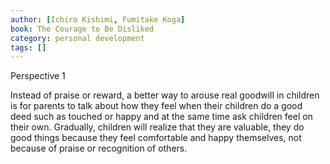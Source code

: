 ```yaml
---
author: [Ichiro Kishimi, Fumitake Koga]
book: The Courage to Be Disliked
category: personal development
tags: []
---
```

Perspective 1

Instead of praise or reward, a better way to arouse real goodwill in children is for parents to talk about how they feel when their children do a good deed such as touched or happy and at the same time ask children feel on their own. Gradually, children will realize that they are valuable, they do good things because they feel comfortable and happy themselves, not because of praise or recognition of others.
